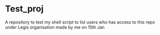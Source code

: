 # Test_proj
A repository to test my shell script to list users who has access to this repo under Legis organisation made by me on 15th Jan
